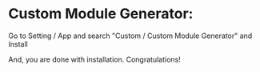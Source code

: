 Custom Module Generator:
=========================================================

Go to Setting / App and search "Custom / Custom Module Generator" and Install

And, you are done with installation. Congratulations!

